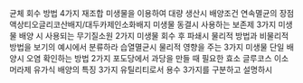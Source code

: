 균체 회수 방법 4가지
재조합 미생물을 이용하여 대량 생산시 배양조건
연속멸균의 장점
액상티오글리코산배지/대두카제인소화배지
미생물 동결시 사용하는 보존제 3가지
미생물 배양 시 사용되는 무기질소원 2가지
미생물 회수 후 파쇄시 물리적 방법과 비물리적 방법을 보기의 예시에서 분류하라
습열멸균시 물리적 영향을 주는 3가지
미생물 단일 배양시 오염 확인하는 방법 2가지
포도당에서 과당을 만들 때 필요한 효소                                                     글루코스 이소머라제
유가식 배양의 특징 3가지
유틸리티로서 용수 3가지를 구분하고 설명하시
